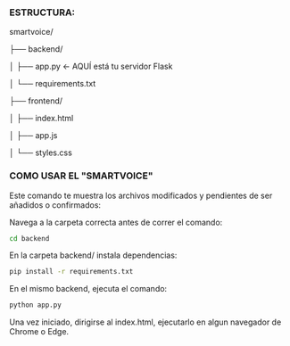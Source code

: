 ### ESTRUCTURA:
smartvoice/

├── backend/

│     ├── app.py  ← AQUÍ está tu servidor Flask

│     └── requirements.txt

├── frontend/

│     ├── index.html

│     ├── app.js

│     └── styles.css

### COMO USAR EL "SMARTVOICE"

Este comando te muestra los archivos modificados y pendientes de ser añadidos o confirmados:

Navega a la carpeta correcta antes de correr el comando:
```bash
cd backend
```
En la carpeta backend/ instala dependencias:
```bash
pip install -r requirements.txt
```
En el mismo backend, ejecuta el comando:
```bash
python app.py
```
Una vez iniciado, dirigirse al index.html, ejecutarlo en algun navegador de Chrome o Edge.
